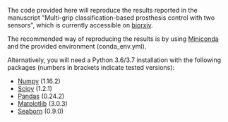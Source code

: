 The code provided here will reproduce the results reported in the manuscript "Multi-grip classification-based prosthesis control with two sensors", which is currently accessible on [biorxiv](https://www.biorxiv.org/content/10.1101/579367v1).

The recommended way of reproducing the results is by using [Miniconda](https://docs.conda.io/en/latest/miniconda.html) and the provided environment (conda_env.yml).

Alternatively, you will need a Python 3.6/3.7 installation with the following packages (numbers in brackets indicate tested versions):
* [Numpy](http://www.numpy.org/) (1.16.2)
* [Scipy](https://www.scipy.org/) (1.2.1)
* [Pandas](https://pandas.pydata.org/) (0.24.2)
* [Matplotlib](https://matplotlib.org/) (3.0.3)
* [Seaborn](https://seaborn.pydata.org/) (0.9.0)

